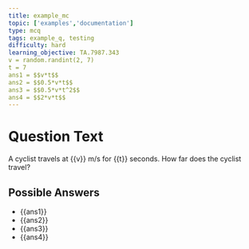 ```yaml
---
title: example_mc  
topic: ['examples','documentation']
type: mcq
tags: example_q, testing
difficulty: hard
learning_objective: TA.7987.343
v = random.randint(2, 7)  
t = 7
ans1 = $$v*t$$
ans2 = $$0.5*v*t$$
ans3 = $$0.5*v*t^2$$
ans4 = $$2*v*t$$
---
```


# Question Text

A cyclist travels at {{v}} m/s for {{t}} seconds.
How far does the cyclist travel?

## Possible Answers
- {{ans1}}
- {{ans2}}
- {{ans3}}
- {{ans4}}


